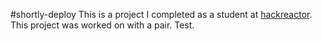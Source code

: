 #shortly-deploy
This is a project I completed as a student at [hackreactor](http://hackreactor.com). This project was worked on with a pair.
Test.